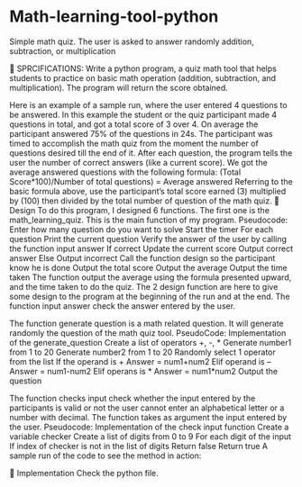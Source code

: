 # Math-learning-tool-python
Simple math quiz. The user is asked to answer randomly addition, subtraction, or multiplication

	SPRCIFICATIONS:
Write a python program, a quiz math tool that helps students to practice on basic math operation (addition, subtraction, and multiplication). The program will return the score obtained.
 
Here is an example of a sample run, where the user entered 4 questions to be answered.
In this example the student or the quiz participant made 4 questions in total, and got a total score of 3 over 4. On average the participant answered 75% of the questions in 24s. The participant was timed to accomplish the math quiz from the moment the number of questions desired till the end of it. After each question, the program tells the user the number of correct answers (like a current score).
We got the average answered questions with the following formula:
(Total Score*100)/Number of total questions) = Average answered
Referring to the basic formula above, use the participant’s total score earned (3) multiplied by (100) then divided by the total number of question of the math quiz.
	Design
To do this program, I designed 6 functions. The first one is the math_learning_quiz. This is the main function of my program.
Pseudocode:
Enter how many question do you want to solve
Start the timer
For each question 
       Print the current question
       Verify the answer of the user by calling the function input answer
       If correct
           Update the current score
           Output correct answer
        Else
           Output incorrect
Call the function design so the participant know he is done
Output the total score
Output the average 
Output the time taken
The function output the average using the formula presented upward, and the time taken to do the quiz.
The 2 design function are here to give some design to the program at the beginning of the run and at the end.
The function input answer check the answer entered by the user.

The function generate question is a math related question. It will generate randomly the question of the math quiz tool.
PseudoCode:
Implementation of the generate_question
Create a list of operators +, -, *
Generate number1 from 1 to 20
Generate number2 from 1 to 20
Randomly select 1 operator from the list
If the operand is +
    Answer = num1+num2
Elif operand is –
    Answer = num1-num2
Elif operans is * 
     Answer = num1*num2
Output the question

The function checks input check whether the input entered by the participants is valid or not the user cannot enter an alphabetical letter or a number with decimal. The function takes as argument the input entered by the user.
Pseudocode:
Implementation of the check input function
Create a variable checker
Create a list of digits from 0 to 9
For each digit of the input
   If index of checker is not in the list of digits
     Return false
Return true
A sample run of the code to see the method in action:
 
	Implementation
Check the python file.
